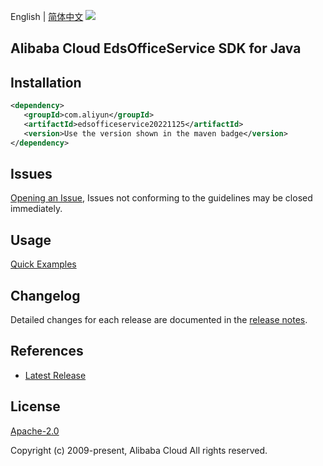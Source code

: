 English | [简体中文](README-CN.md)
![](https://aliyunsdk-pages.alicdn.com/icons/AlibabaCloud.svg)

## Alibaba Cloud EdsOfficeService SDK for Java

## Installation

```xml
<dependency>
   <groupId>com.aliyun</groupId>
   <artifactId>edsofficeservice20221125</artifactId>
   <version>Use the version shown in the maven badge</version>
</dependency>
```

## Issues
[Opening an Issue](https://github.com/aliyun/alibabacloud-java-sdk/issues/new), Issues not conforming to the guidelines may be closed immediately.

## Usage
[Quick Examples](https://github.com/aliyun/alibabacloud-java-sdk/blob/master/docs/0-Examples-EN.md#quick-examples)

## Changelog
Detailed changes for each release are documented in the [release notes](./ChangeLog.txt).

## References
* [Latest Release](https://github.com/aliyun/alibabacloud-java-sdk/)

## License
[Apache-2.0](http://www.apache.org/licenses/LICENSE-2.0)

Copyright (c) 2009-present, Alibaba Cloud All rights reserved.